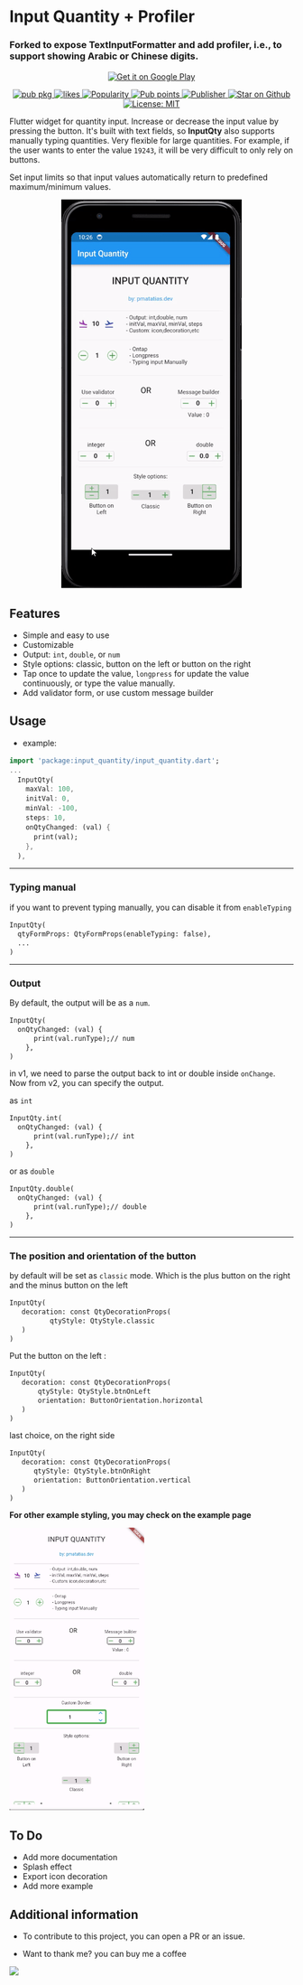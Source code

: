 # Input Quantity + Profiler
### Forked to expose TextInputFormatter and add profiler, i.e., to support showing Arabic or Chinese digits.
<p align="center">
  <a href="https://play.google.com/store/apps/details?id=dev.pmatatias.gnade&pcampaignid=web_share&pcampaignid=pcampaignidMKT-Other-global-all-co-prtnr-py-PartBadge-Mar2515-1" style="display: inline-block;">
    <img alt="Get it on Google Play" src="https://play.google.com/intl/en_us/badges/static/images/badges/en_badge_web_generic.png" height="90" style="vertical-align: middle;"/>
  </a>
</p>

<p align="center">
  <a href="https://pub.dev/packages/input_quantity">
    <img src="https://img.shields.io/pub/v/input_quantity.svg" alt="pub pkg">
  </a>
  <a href="https://pub.dev/packages/input_quantity/score">
    <img src="https://img.shields.io/pub/likes/input_quantity?logo=dart" alt="likes">
  </a>
  <a href="https://pub.dev/packages/input_quantity/score">
    <img src="https://img.shields.io/pub/popularity/input_quantity?logo=dart" alt="Popularity">
  </a>
  <a href="https://pub.dev/packages/input_quantity/score">
    <img src="https://img.shields.io/pub/points/input_quantity?logo=dart" alt="Pub points">
  </a>
  <a href="https://pub.dev/publishers/pmatatias.dev/packages">
    <img src="https://img.shields.io/pub/publisher/logo_n_spinner.svg" alt="Publisher">
  </a>
  <a href="https://github.com/pmatatias/input-quantity">
    <img src="https://img.shields.io/github/stars/pmatatias/input-quantity.svg?style=flat&logo=github&colorB=deepgreen&label=stars" alt="Star on Github">
  </a>
  <a href="https://opensource.org/licenses/MIT">
    <img src="https://img.shields.io/badge/license-MIT-red.svg" alt="License: MIT">
  </a>
</p>




<!-- [![GitHub stars](https://img.shields.io/github/stars/pmatatias/input-quantity.svg?style=social)](https://github.com/pmatatias/input-quantity) -->

Flutter widget for quantity input. Increase or decrease the input value by pressing the button. It's built with text fields, so **InputQty** also supports manually typing quantities. Very flexible for large quantities. For example, if the user wants to enter the value `19243`, it will be very difficult to only rely on buttons.

Set input limits so that input values automatically return to predefined maximum/minimum values.

<p align="center">
  <img src="https://raw.githubusercontent.com/pmatatias/input-quantity/master/assets/demo_v2.gif" alt="Demo Preview" title="Demo Preview" />
</p>

## Features

- Simple and easy to use
- Customizable
- Output: `int`, `double`, or `num`
- Style options: classic, button on the left or button on the right
- Tap once to update the value, `longpress` for update the value continuously, or type the value manually.
- Add validator form, or use custom message builder

## Usage

- example:

```dart
import 'package:input_quantity/input_quantity.dart';
...
  InputQty(
    maxVal: 100,
    initVal: 0,
    minVal: -100,
    steps: 10,
    onQtyChanged: (val) {
      print(val);
    },
  ),
```

---

### Typing manual

if you want to prevent typing manually, you can disable it from `enableTyping`

```
InputQty(
  qtyFormProps: QtyFormProps(enableTyping: false),
  ...
)
```

---

### Output

By default, the output will be as a `num`.

```
InputQty(
  onQtyChanged: (val) {
      print(val.runType);// num
    },
)
```

in v1, we need to parse the output back to int or double inside `onChange`. Now from v2, you can specify the output.

as `int`

```
InputQty.int(
  onQtyChanged: (val) {
      print(val.runType);// int
    },
)
```

or as `double`

```
InputQty.double(
  onQtyChanged: (val) {
      print(val.runType);// double
    },
)
```

---

### The position and orientation of the button

by default will be set as `classic` mode. Which is the plus button on the right and the minus button on the left

```
InputQty(
   decoration: const QtyDecorationProps(
          qtyStyle: QtyStyle.classic
   )
)
```

Put the button on the left :

```
InputQty(
   decoration: const QtyDecorationProps(
       qtyStyle: QtyStyle.btnOnLeft
       orientation: ButtonOrientation.horizontal
   )
)
```

last choice, on the right side

```
InputQty(
   decoration: const QtyDecorationProps(
      qtyStyle: QtyStyle.btnOnRight
      orientation: ButtonOrientation.vertical
   )
)
```


**For other example styling, you may check on the example page**

<p align="">
  <img src="https://raw.githubusercontent.com/pmatatias/input-quantity/master/assets/preview.png" alt="Image Preview" title="Image Preview" style="height:500px;" />
</p>

## To Do

- Add more documentation
- Splash effect
- Export icon decoration
- Add more example

## Additional information

- To contribute to this project, you can open a PR or an issue.

- Want to thank me? you can buy me a coffee

<a href="https://www.buymeacoffee.com/pmatatias"><img src="https://img.buymeacoffee.com/button-api/?text=Buy me a coffee&emoji=👨‍💻&slug=pmatatias&button_colour=5F7FFF&font_colour=ffffff&font_family=Inter&outline_colour=000000&coffee_colour=FFDD00" /></a>
